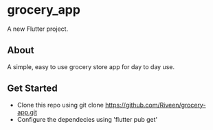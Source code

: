 # grocery_app

A new Flutter project.

## About

A simple, easy to use grocery store app for day to day use.

## Get Started

- Clone this repo using git clone https://github.com/Riveen/grocery-app.git
- Configure the dependecies using 'flutter pub get'